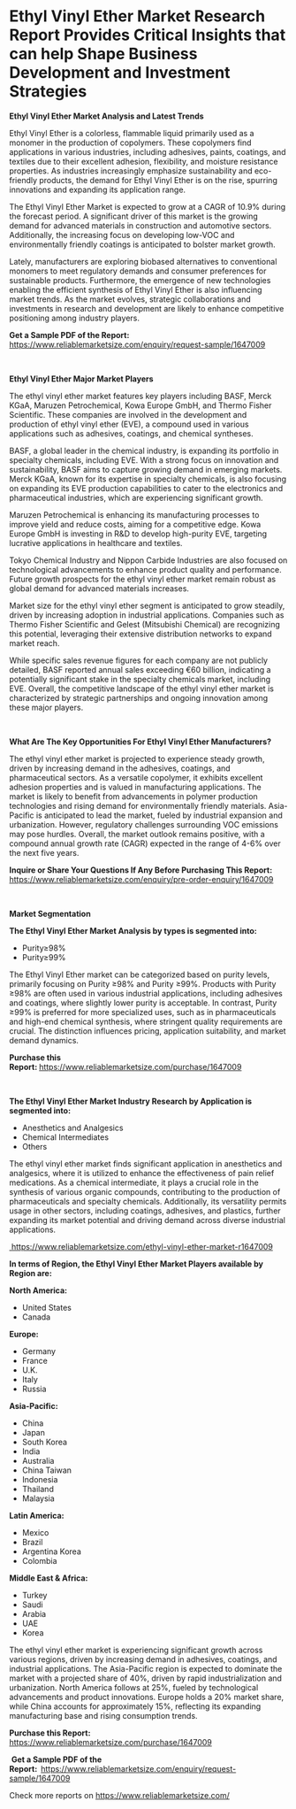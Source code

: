 <p><h1>Ethyl Vinyl Ether Market Research Report Provides Critical Insights that can help Shape Business Development and Investment Strategies</h1></p><p><strong>Ethyl Vinyl Ether Market Analysis and Latest Trends</strong></p>
<p><p>Ethyl Vinyl Ether is a colorless, flammable liquid primarily used as a monomer in the production of copolymers. These copolymers find applications in various industries, including adhesives, paints, coatings, and textiles due to their excellent adhesion, flexibility, and moisture resistance properties. As industries increasingly emphasize sustainability and eco-friendly products, the demand for Ethyl Vinyl Ether is on the rise, spurring innovations and expanding its application range.</p><p>The Ethyl Vinyl Ether Market is expected to grow at a CAGR of 10.9% during the forecast period. A significant driver of this market is the growing demand for advanced materials in construction and automotive sectors. Additionally, the increasing focus on developing low-VOC and environmentally friendly coatings is anticipated to bolster market growth.</p><p>Lately, manufacturers are exploring biobased alternatives to conventional monomers to meet regulatory demands and consumer preferences for sustainable products. Furthermore, the emergence of new technologies enabling the efficient synthesis of Ethyl Vinyl Ether is also influencing market trends. As the market evolves, strategic collaborations and investments in research and development are likely to enhance competitive positioning among industry players.</p></p>
<p><strong>Get a Sample PDF of the Report:&nbsp;</strong> <a href="https://www.reliablemarketsize.com/enquiry/request-sample/1647009?utm_campaign=3072&utm_medium=2&utm_source=Github&utm_content=ia&utm_term=02042025&utm_id=ethyl-vinyl-ether">https://www.reliablemarketsize.com/enquiry/request-sample/1647009</a></p>
<p>&nbsp;</p>
<p><strong>Ethyl Vinyl Ether Major Market Players</strong></p>
<p><p>The ethyl vinyl ether market features key players including BASF, Merck KGaA, Maruzen Petrochemical, Kowa Europe GmbH, and Thermo Fisher Scientific. These companies are involved in the development and production of ethyl vinyl ether (EVE), a compound used in various applications such as adhesives, coatings, and chemical syntheses.</p><p>BASF, a global leader in the chemical industry, is expanding its portfolio in specialty chemicals, including EVE. With a strong focus on innovation and sustainability, BASF aims to capture growing demand in emerging markets. Merck KGaA, known for its expertise in specialty chemicals, is also focusing on expanding its EVE production capabilities to cater to the electronics and pharmaceutical industries, which are experiencing significant growth.</p><p>Maruzen Petrochemical is enhancing its manufacturing processes to improve yield and reduce costs, aiming for a competitive edge. Kowa Europe GmbH is investing in R&D to develop high-purity EVE, targeting lucrative applications in healthcare and textiles.</p><p>Tokyo Chemical Industry and Nippon Carbide Industries are also focused on technological advancements to enhance product quality and performance. Future growth prospects for the ethyl vinyl ether market remain robust as global demand for advanced materials increases.</p><p>Market size for the ethyl vinyl ether segment is anticipated to grow steadily, driven by increasing adoption in industrial applications. Companies such as Thermo Fisher Scientific and Gelest (Mitsubishi Chemical) are recognizing this potential, leveraging their extensive distribution networks to expand market reach.</p><p>While specific sales revenue figures for each company are not publicly detailed, BASF reported annual sales exceeding €60 billion, indicating a potentially significant stake in the specialty chemicals market, including EVE. Overall, the competitive landscape of the ethyl vinyl ether market is characterized by strategic partnerships and ongoing innovation among these major players.</p></p>
<p>&nbsp;</p>
<p><strong>What Are The Key Opportunities For Ethyl Vinyl Ether Manufacturers?</strong></p>
<p><p>The ethyl vinyl ether market is projected to experience steady growth, driven by increasing demand in the adhesives, coatings, and pharmaceutical sectors. As a versatile copolymer, it exhibits excellent adhesion properties and is valued in manufacturing applications. The market is likely to benefit from advancements in polymer production technologies and rising demand for environmentally friendly materials. Asia-Pacific is anticipated to lead the market, fueled by industrial expansion and urbanization. However, regulatory challenges surrounding VOC emissions may pose hurdles. Overall, the market outlook remains positive, with a compound annual growth rate (CAGR) expected in the range of 4-6% over the next five years.</p></p>
<p><strong>Inquire or Share Your Questions If Any Before Purchasing This Report:</strong> <a href="https://www.reliablemarketsize.com/enquiry/pre-order-enquiry/1647009?utm_campaign=3072&utm_medium=2&utm_source=Github&utm_content=ia&utm_term=02042025&utm_id=ethyl-vinyl-ether">https://www.reliablemarketsize.com/enquiry/pre-order-enquiry/1647009</a></p>
<p>&nbsp;</p>
<p><strong>Market Segmentation</strong></p>
<p><strong>The Ethyl Vinyl Ether Market Analysis by types is segmented into:</strong></p>
<p><ul><li>Purity≥98%</li><li>Purity≥99%</li></ul></p>
<p><p>The Ethyl Vinyl Ether market can be categorized based on purity levels, primarily focusing on Purity ≥98% and Purity ≥99%. Products with Purity ≥98% are often used in various industrial applications, including adhesives and coatings, where slightly lower purity is acceptable. In contrast, Purity ≥99% is preferred for more specialized uses, such as in pharmaceuticals and high-end chemical synthesis, where stringent quality requirements are crucial. The distinction influences pricing, application suitability, and market demand dynamics.</p></p>
<p><strong>Purchase this Report:&nbsp;</strong><a href="https://www.reliablemarketsize.com/purchase/1647009?utm_campaign=3072&utm_medium=2&utm_source=Github&utm_content=ia&utm_term=02042025&utm_id=ethyl-vinyl-ether">https://www.reliablemarketsize.com/purchase/1647009</a></p>
<p>&nbsp;</p>
<p><strong>The Ethyl Vinyl Ether Market Industry Research by Application is segmented into:</strong></p>
<p><ul><li>Anesthetics and Analgesics</li><li>Chemical Intermediates</li><li>Others</li></ul></p>
<p><p>The ethyl vinyl ether market finds significant application in anesthetics and analgesics, where it is utilized to enhance the effectiveness of pain relief medications. As a chemical intermediate, it plays a crucial role in the synthesis of various organic compounds, contributing to the production of pharmaceuticals and specialty chemicals. Additionally, its versatility permits usage in other sectors, including coatings, adhesives, and plastics, further expanding its market potential and driving demand across diverse industrial applications.</p></p>
<p><a href="https://www.reliablemarketsize.com/ethyl-vinyl-ether-market-r1647009?utm_campaign=3072&utm_medium=2&utm_source=Github&utm_content=ia&utm_term=02042025&utm_id=ethyl-vinyl-ether">&nbsp;https://www.reliablemarketsize.com/ethyl-vinyl-ether-market-r1647009</a></p>
<p><strong>In terms of Region, the Ethyl Vinyl Ether Market Players available by Region are:</strong></p>
<p>
    <p> <strong> North America: </strong>
        <ul>
            <li>United States</li>
            <li>Canada</li>
        </ul>
        </p> 
    <p> <strong> Europe: </strong>
        <ul>
            <li>Germany</li>
            <li>France</li>
            <li>U.K.</li>
            <li>Italy</li>
            <li>Russia</li>
        </ul>
        </p> 
    <p> <strong> Asia-Pacific: </strong>
        <ul>
            <li>China</li>
            <li>Japan</li>
            <li>South Korea</li>
            <li>India</li>
            <li>Australia</li>
            <li>China Taiwan</li>
            <li>Indonesia</li>
            <li>Thailand</li>
            <li>Malaysia</li>
        </ul>
        </p> 
    <p> <strong> Latin America: </strong>
        <ul>
            <li>Mexico</li>
            <li>Brazil</li>
            <li>Argentina Korea</li>
            <li>Colombia</li>
        </ul>
        </p> 
    <p> <strong> Middle East & Africa: </strong>
        <ul>
            <li>Turkey</li>
            <li>Saudi</li>
            <li>Arabia</li>
            <li>UAE</li>
            <li>Korea</li>
        </ul>
    </p>
    </p>
<p><p>The ethyl vinyl ether market is experiencing significant growth across various regions, driven by increasing demand in adhesives, coatings, and industrial applications. The Asia-Pacific region is expected to dominate the market with a projected share of 40%, driven by rapid industrialization and urbanization. North America follows at 25%, fueled by technological advancements and product innovations. Europe holds a 20% market share, while China accounts for approximately 15%, reflecting its expanding manufacturing base and rising consumption trends.</p></p>
<p><strong>Purchase this Report: </strong><a href="https://www.reliablemarketsize.com/purchase/1647009?utm_campaign=3072&utm_medium=2&utm_source=Github&utm_content=ia&utm_term=02042025&utm_id=ethyl-vinyl-ether">https://www.reliablemarketsize.com/purchase/1647009</a></p>
<p>&nbsp;<strong>Get a Sample PDF of the Report:&nbsp;&nbsp;</strong><a href="https://www.reliablemarketsize.com/enquiry/request-sample/1647009?utm_campaign=3072&utm_medium=2&utm_source=Github&utm_content=ia&utm_term=02042025&utm_id=ethyl-vinyl-ether">https://www.reliablemarketsize.com/enquiry/request-sample/1647009</a></p>
<p><strong></strong></p>
<p>Check more reports on <a href="https://www.reliablemarketsize.com/?utm_campaign=3072&utm_medium=2&utm_source=Github&utm_content=ia&utm_term=02042025&utm_id=ethyl-vinyl-ether">https://www.reliablemarketsize.com/</a></p>